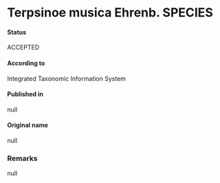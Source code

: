 Terpsinoe musica Ehrenb. SPECIES
=======

#### Status
ACCEPTED

#### According to
Integrated Taxonomic Information System

#### Published in
null

#### Original name
null

### Remarks
null